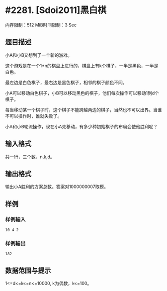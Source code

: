 # #2281. [Sdoi2011]黑白棋

内存限制：512 MiB时间限制：3 Sec

## 题目描述

小A和小B又想到了一个新的游戏。

这个游戏是在一个1*n的棋盘上进行的，棋盘上有k个棋子，一半是黑色，一半是白色。

最左边是白色棋子，最右边是黑色棋子，相邻的棋子颜色不同。

小A可以移动白色棋子，小B可以移动黑色的棋子，他们每次操作可以移动1到d个棋子。

每当移动某一个棋子时，这个棋子不能跨越两边的棋子，当然也不可以出界。当谁不可以操作时，谁就失败了。

小A和小B轮流操作，现在小A先移动，有多少种初始棋子的布局会使他胜利呢？

## 输入格式

共一行，三个数，n,k,d。

## 输出格式

输出小A胜利的方案总数。答案对1000000007取模。

## 样例

### 样例输入

    
    10 4 2
    
    

### 样例输出

    
    182
    

## 数据范围与提示

 1<=d<=k<=n<=10000, k为偶数，k<=100。
